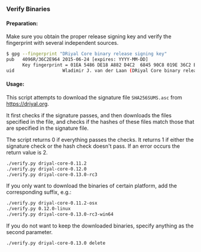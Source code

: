 ### Verify Binaries

#### Preparation:

Make sure you obtain the proper release signing key and verify the fingerprint with several independent sources.

```sh
$ gpg --fingerprint "DRiyal Core binary release signing key"
pub   4096R/36C2E964 2015-06-24 [expires: YYYY-MM-DD]
      Key fingerprint = 01EA 5486 DE18 A882 D4C2  6845 90C8 019E 36C2 E964
uid                  Wladimir J. van der Laan (DRiyal Core binary release signing key) <laanwj@gmail.com>
```

#### Usage:

This script attempts to download the signature file `SHA256SUMS.asc` from https://driyal.org.

It first checks if the signature passes, and then downloads the files specified in the file, and checks if the hashes of these files match those that are specified in the signature file.

The script returns 0 if everything passes the checks. It returns 1 if either the signature check or the hash check doesn't pass. If an error occurs the return value is 2.


```sh
./verify.py driyal-core-0.11.2
./verify.py driyal-core-0.12.0
./verify.py driyal-core-0.13.0-rc3
```

If you only want to download the binaries of certain platform, add the corresponding suffix, e.g.:

```sh
./verify.py driyal-core-0.11.2-osx
./verify.py 0.12.0-linux
./verify.py driyal-core-0.13.0-rc3-win64
```

If you do not want to keep the downloaded binaries, specify anything as the second parameter.

```sh
./verify.py driyal-core-0.13.0 delete
```
